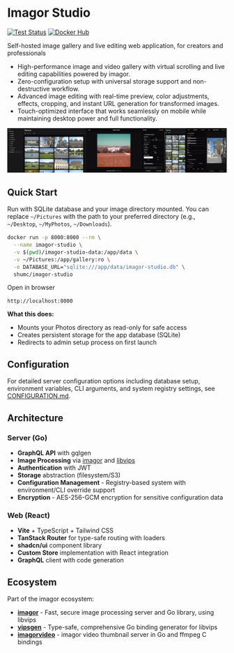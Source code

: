 # Imagor Studio

[![Test Status](https://github.com/cshum/imagor-studio/workflows/test/badge.svg)](https://github.com/cshum/imagor-studio/actions/workflows/test.yml)
[![Docker Hub](https://img.shields.io/badge/docker-shumc/imagor--studio-blue.svg)](https://hub.docker.com/r/shumc/imagor-studio/)

Self-hosted image gallery and live editing web application, for creators and professionals

* High-performance image and video gallery with virtual scrolling and live editing capabilities powered by imagor.
* Zero-configuration setup with universal storage support and non-destructive workflow.
* Advanced image editing with real-time preview, color adjustments, effects, cropping, and instant URL generation for transformed images.
* Touch-optimized interface that works seamlessly on mobile while maintaining desktop power and full functionality.

![Screenshots](assets/screenshots.jpg)

## Quick Start

Run with SQLite database and your image directory mounted. You can replace `~/Pictures` with the path to your preferred directory (e.g., `~/Desktop`, `~/MyPhotos`, `~/Downloads`).

```bash
docker run -p 8000:8000 --rm \
  --name imagor-studio \
  -v $(pwd)/imagor-studio-data:/app/data \
  -v ~/Pictures:/app/gallery:ro \
  -e DATABASE_URL="sqlite:///app/data/imagor-studio.db" \
  shumc/imagor-studio
```

Open in browser 

```
http://localhost:8000
```

**What this does:**
- Mounts your Photos directory as read-only for safe access
- Creates persistent storage for the app database (SQLite)
- Redirects to admin setup process on first launch

## Configuration

For detailed server configuration options including database setup, environment variables, CLI arguments, and system registry settings, see [CONFIGURATION.md](CONFIGURATION.md).

## Architecture

### Server (Go)
- **GraphQL API** with gqlgen
- **Image Processing** via [imagor](https://github.com/cshum/imagor) and [libvips](https://github.com/libvips/libvips)
- **Authentication** with JWT
- **Storage** abstraction (filesystem/S3)
- **Configuration Management** - Registry-based system with environment/CLI override support
- **Encryption** - AES-256-GCM encryption for sensitive configuration data

### Web (React)
- **Vite** + TypeScript + Tailwind CSS
- **TanStack Router** for type-safe routing with loaders
- **shadcn/ui** component library
- **Custom Store** implementation with React integration
- **GraphQL** client with code generation

## Ecosystem

Part of the imagor ecosystem:

- **[imagor](https://github.com/cshum/imagor)** - Fast, secure image processing server and Go library, using libvips
- **[vipsgen](https://github.com/cshum/vipsgen)** - Type-safe, comprehensive Go binding generator for libvips
- **[imagorvideo](https://github.com/cshum/imagorvideo)** - imagor video thumbnail server in Go and ffmpeg C bindings
